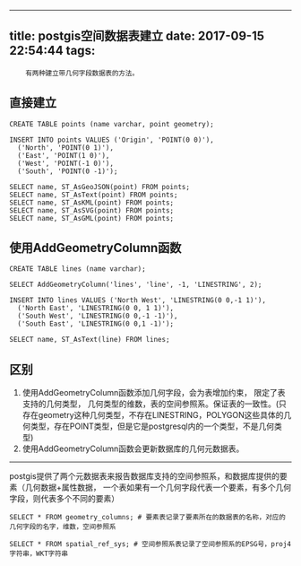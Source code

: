 
---
title: postgis空间数据表建立
date: 2017-09-15 22:54:44
tags:
---
        有两种建立带几何字段数据表的方法。

## 直接建立

```
CREATE TABLE points (name varchar, point geometry);

INSERT INTO points VALUES ('Origin', 'POINT(0 0)'),
  ('North', 'POINT(0 1)'),
  ('East', 'POINT(1 0)'),
  ('West', 'POINT(-1 0)'),
  ('South', 'POINT(0 -1)');

SELECT name, ST_AsGeoJSON(point) FROM points;
SELECT name, ST_AsText(point) FROM points;
SELECT name, ST_AsKML(point) FROM points;
SELECT name, ST_AsSVG(point) FROM points;
SELECT name, ST_AsGML(point) FROM points;

```

## 使用AddGeometryColumn函数

```
CREATE TABLE lines (name varchar);

SELECT AddGeometryColumn('lines', 'line', -1, 'LINESTRING', 2);

INSERT INTO lines VALUES ('North West', 'LINESTRING(0 0,-1 1)'),
  ('North East', 'LINESTRING(0 0, 1 1)'),
  ('South West', 'LINESTRING(0 0,-1 -1)'),
  ('South East', 'LINESTRING(0 0,1 -1)');

SELECT name, ST_AsText(line) FROM lines;
```

## 区别

1. 使用AddGeometryColumn函数添加几何字段，会为表增加约束， 限定了表支持的几何类型， 几何类型的维数，表的空间参照系。保证表的一致性。(只存在geometry这种几何类型，不存在LINESTRING，POLYGON这些具体的几何类型，存在POINT类型，但是它是postgresql内的一个类型，不是几何类型)
2. 使用AddGeometryColumn函数会更新数据库的几何元数据表。


----------------

postgis提供了两个元数据表来报告数据库支持的空间参照系，和数据库提供的要素（几何数据+属性数据， 一个表如果有一个几何字段代表一个要素，有多个几何字段，则代表多个不同的要素）

```
SELECT * FROM geometry_columns; # 要素表记录了要素所在的数据表的名称，对应的几何字段的名字，维数，空间参照系

SELECT * FROM spatial_ref_sys; # 空间参照系表记录了空间参照系的EPSG号，proj4字符串，WKT字符串 

```


